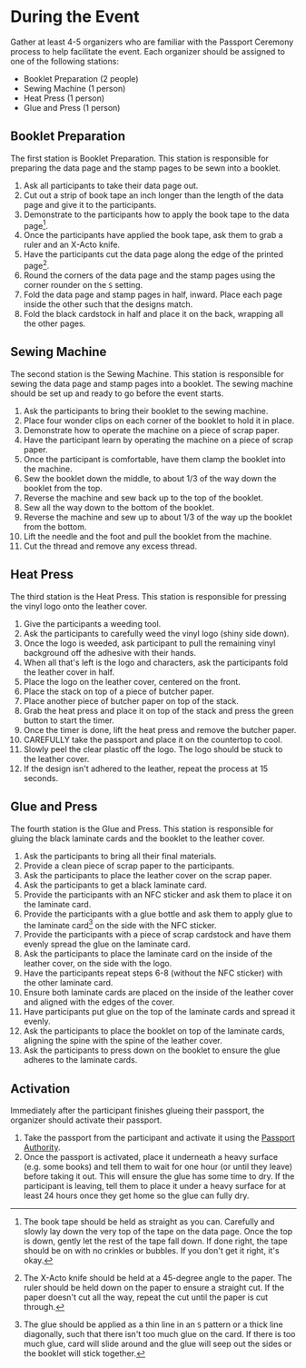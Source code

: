# During the Event

Gather at least 4-5 organizers who are familiar with the Passport Ceremony process to help facilitate the event. Each
organizer should be assigned to one of the following stations:

- Booklet Preparation (2 people)
- Sewing Machine (1 person)
- Heat Press (1 person)
- Glue and Press (1 person)

## Booklet Preparation

The first station is Booklet Preparation. This station is responsible for preparing the data page and the stamp pages
to be sewn into a booklet.

1. Ask all participants to take their data page out.
2. Cut out a strip of book tape an inch longer than the length of the data page and give it to the participants.
3. Demonstrate to the participants how to apply the book tape to the data page[^1].
4. Once the participants have applied the book tape, ask them to grab a ruler and an X-Acto knife.
5. Have the participants cut the data page along the edge of the printed page[^2].
6. Round the corners of the data page and the stamp pages using the corner rounder on the `S` setting.
7. Fold the data page and stamp pages in half, inward. Place each page inside the other such that the designs match.
8. Fold the black cardstock in half and place it on the back, wrapping all the other pages.

## Sewing Machine

The second station is the Sewing Machine. This station is responsible for sewing the data page and stamp pages into a
booklet. The sewing machine should be set up and ready to go before the event starts.

1. Ask the participants to bring their booklet to the sewing machine.
2. Place four wonder clips on each corner of the booklet to hold it in place.
3. Demonstrate how to operate the machine on a piece of scrap paper.
4. Have the participant learn by operating the machine on a piece of scrap paper.
5. Once the participant is comfortable, have them clamp the booklet into the machine.
6. Sew the booklet down the middle, to about 1/3 of the way down the booklet from the top.
7. Reverse the machine and sew back up to the top of the booklet.
8. Sew all the way down to the bottom of the booklet.
9. Reverse the machine and sew up to about 1/3 of the way up the booklet from the bottom.
10. Lift the needle and the foot and pull the booklet from the machine.
11. Cut the thread and remove any excess thread.

## Heat Press

The third station is the Heat Press. This station is responsible for pressing the vinyl logo onto the leather cover.

1. Give the participants a weeding tool.
2. Ask the participants to carefully weed the vinyl logo (shiny side down).
3. Once the logo is weeded, ask participant to pull the remaining vinyl background off the adhesive with their hands.
4. When all that's left is the logo and characters, ask the participants fold the leather cover in half.
5. Place the logo on the leather cover, centered on the front.
6. Place the stack on top of a piece of butcher paper.
7. Place another piece of butcher paper on top of the stack.
8. Grab the heat press and place it on top of the stack and press the green button to start the timer.
9. Once the timer is done, lift the heat press and remove the butcher paper.
10. CAREFULLY take the passport and place it on the countertop to cool.
11. Slowly peel the clear plastic off the logo. The logo should be stuck to the leather cover.
12. If the design isn't adhered to the leather, repeat the process at 15 seconds.

## Glue and Press

The fourth station is the Glue and Press. This station is responsible for gluing the black laminate cards and the booklet
to the leather cover.

1. Ask the participants to bring all their final materials.
2. Provide a clean piece of scrap paper to the participants.
3. Ask the participants to place the leather cover on the scrap paper.
4. Ask the participants to get a black laminate card.
5. Provide the participants with an NFC sticker and ask them to place it on the laminate card.
6. Provide the participants with a glue bottle and ask them to apply glue to the laminate card[^3] on the side with the NFC sticker.
7. Provide the participants with a piece of scrap cardstock and have them evenly spread the glue on the laminate card.
8. Ask the participants to place the laminate card on the inside of the leather cover, on the side with the logo.
9. Have the participants repeat steps 6-8 (without the NFC sticker) with the other laminate card.
10. Ensure both laminate cards are placed on the inside of the leather cover and aligned with the edges of the cover.
11. Have participants put glue on the top of the laminate cards and spread it evenly.
12. Ask the participants to place the booklet on top of the laminate cards, aligning the spine with the spine of the leather cover.
13. Ask the participants to press down on the booklet to ensure the glue adheres to the laminate cards.

## Activation

Immediately after the participant finishes glueing their passport, the organizer should activate their passport.

1. Take the passport from the participant and activate it using the [Passport Authority](/engineering/passports/authority/README.md).
2. Once the passport is activated, place it underneath a heavy surface (e.g. some books) and tell them to wait for one hour (or until they leave)
  before taking it out. This will ensure the glue has some time to dry. If the participant is leaving, tell them to place it
  under a heavy surface for at least 24 hours once they get home so the glue can fully dry.

[^1]: The book tape should be held as straight as you can. Carefully and slowly lay down the very top of the tape on the
      data page. Once the top is down, gently let the rest of the tape fall down. If done right, the tape should be on
      with no crinkles or bubbles. If you don't get it right, it's okay.
[^2]: The X-Acto knife should be held at a 45-degree angle to the paper. The ruler should be held down on the paper to
      ensure a straight cut. If the paper doesn't cut all the way, repeat the cut until the paper is cut through.
[^3]: The glue should be applied as a thin line in an `S` pattern or a thick line diagonally, such that there isn't too
      much glue on the card. If there is too much glue, card will slide around and the glue will seep out the sides or
      the booklet will stick together.
